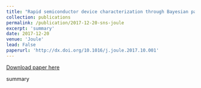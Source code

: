 ```yaml
---
title: "Rapid semiconductor device characterization through Bayesian parameter estimation"
collection: publications
permalink: /publication/2017-12-20-sns-joule
excerpt: 'summary'
date: 2017-12-20
venue: 'Joule'
lead: False
paperurl: 'http://dx.doi.org/10.1016/j.joule.2017.10.001'
---
```


<a href='http://dx.doi.org/10.1016/j.joule.2017.10.001'>Download paper here</a>

summary

